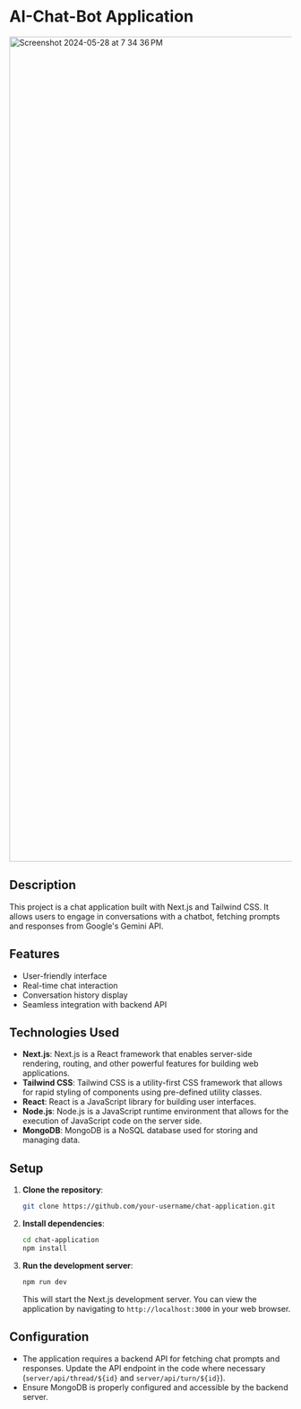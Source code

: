 # AI-Chat-Bot Application
<img width="1470" alt="Screenshot 2024-05-28 at 7 34 36 PM" src="https://github.com/V15hnu24/AI-Chat-Bot/assets/75430163/5340f34d-cd73-4e21-8d47-653c50b92434">

## Description
This project is a chat application built with Next.js and Tailwind CSS. It allows users to engage in conversations with a chatbot, fetching prompts and responses from Google's Gemini API.

## Features
- User-friendly interface
- Real-time chat interaction
- Conversation history display
- Seamless integration with backend API

## Technologies Used
- **Next.js**: Next.js is a React framework that enables server-side rendering, routing, and other powerful features for building web applications.
- **Tailwind CSS**: Tailwind CSS is a utility-first CSS framework that allows for rapid styling of components using pre-defined utility classes.
- **React**: React is a JavaScript library for building user interfaces.
- **Node.js**: Node.js is a JavaScript runtime environment that allows for the execution of JavaScript code on the server side.
- **MongoDB**: MongoDB is a NoSQL database used for storing and managing data.

## Setup
1. **Clone the repository**:
   ```bash
   git clone https://github.com/your-username/chat-application.git
   ```
2. **Install dependencies**:
   ```bash
   cd chat-application
   npm install
   ```
3. **Run the development server**:
   ```bash
   npm run dev
   ```
   This will start the Next.js development server. You can view the application by navigating to `http://localhost:3000` in your web browser.

## Configuration
- The application requires a backend API for fetching chat prompts and responses. Update the API endpoint in the code where necessary (`server/api/thread/${id}` and `server/api/turn/${id}`).
- Ensure MongoDB is properly configured and accessible by the backend server.
